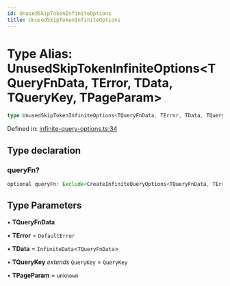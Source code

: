 ```yaml
---
id: UnusedSkipTokenInfiniteOptions
title: UnusedSkipTokenInfiniteOptions
---
```


<!-- DO NOT EDIT: this page is autogenerated from the type comments -->

# Type Alias: UnusedSkipTokenInfiniteOptions\<TQueryFnData, TError, TData, TQueryKey, TPageParam\>

```ts
type UnusedSkipTokenInfiniteOptions<TQueryFnData, TError, TData, TQueryKey, TPageParam> = OmitKeyof<CreateInfiniteQueryOptions<TQueryFnData, TError, TData, TQueryKey, TPageParam>, "queryFn"> & object;
```

Defined in: [infinite-query-options.ts:34](https://github.com/TanStack/query/blob/main/packages/angular-query-experimental/src/infinite-query-options.ts#L34)

## Type declaration

### queryFn?

```ts
optional queryFn: Exclude<CreateInfiniteQueryOptions<TQueryFnData, TError, TData, TQueryKey, TPageParam>["queryFn"], SkipToken | undefined>;
```

## Type Parameters

• **TQueryFnData**

• **TError** = `DefaultError`

• **TData** = `InfiniteData`\<`TQueryFnData`\>

• **TQueryKey** *extends* `QueryKey` = `QueryKey`

• **TPageParam** = `unknown`
